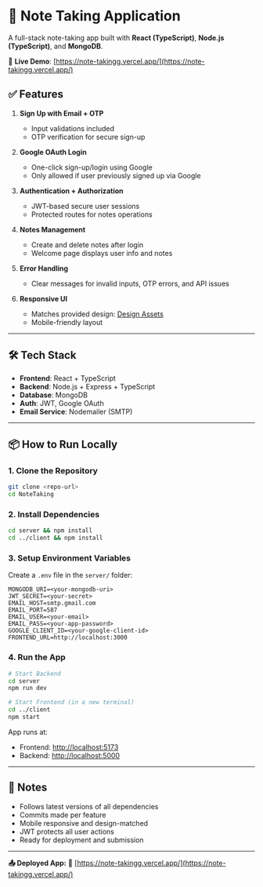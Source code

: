 # 📝 Note Taking Application

A full-stack note-taking app built with **React (TypeScript)**, **Node.js (TypeScript)**, and **MongoDB**.

🔗 **Live Demo**: [https://note-takingg.vercel.app/](https://note-takingg.vercel.app/)

## ✅ Features

1. **Sign Up with Email + OTP**

   * Input validations included
   * OTP verification for secure sign-up

2. **Google OAuth Login**

   * One-click sign-up/login using Google
   * Only allowed if user previously signed up via Google

3. **Authentication + Authorization**

   * JWT-based secure user sessions
   * Protected routes for notes operations

4. **Notes Management**

   * Create and delete notes after login
   * Welcome page displays user info and notes

5. **Error Handling**

   * Clear messages for invalid inputs, OTP errors, and API issues

6. **Responsive UI**

   * Matches provided design: [Design Assets](https://hwdlte.com/RvqdLn)
   * Mobile-friendly layout

---

## 🛠 Tech Stack

* **Frontend**: React + TypeScript
* **Backend**: Node.js + Express + TypeScript
* **Database**: MongoDB
* **Auth**: JWT, Google OAuth
* **Email Service**: Nodemailer (SMTP)

---

## 📦 How to Run Locally

### 1. Clone the Repository

```bash
git clone <repo-url>
cd NoteTaking
```

### 2. Install Dependencies

```bash
cd server && npm install
cd ../client && npm install
```

### 3. Setup Environment Variables

Create a `.env` file in the `server/` folder:

```
MONGODB_URI=<your-mongodb-uri>
JWT_SECRET=<your-secret>
EMAIL_HOST=smtp.gmail.com
EMAIL_PORT=587
EMAIL_USER=<your-email>
EMAIL_PASS=<your-app-password>
GOOGLE_CLIENT_ID=<your-google-client-id>
FRONTEND_URL=http://localhost:3000
```

### 4. Run the App

```bash
# Start Backend
cd server
npm run dev

# Start Frontend (in a new terminal)
cd ../client
npm start
```

App runs at:

* Frontend: [http://localhost:5173](http://localhost:5173)
* Backend: [http://localhost:5000](http://localhost:5000)

---

## 📄 Notes

* Follows latest versions of all dependencies
* Commits made per feature
* Mobile responsive and design-matched
* JWT protects all user actions
* Ready for deployment and submission

---

**📤 Deployed App:**
🔗 [https://note-takingg.vercel.app/](https://note-takingg.vercel.app/)
